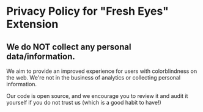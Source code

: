 # Privacy Policy for "Fresh Eyes" Extension

## We do NOT collect any personal data/information.

We aim to provide an improved experience for users with colorblindness on the web. We're not in the business of analytics or collecting personal information.

Our code is open source, and we encourage you to review it and audit it yourself if you do not trust us (which is a good habit to have!)
